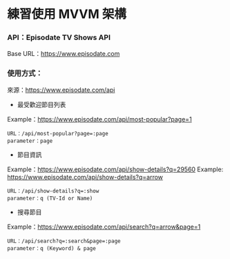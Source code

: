 # 練習使用 MVVM 架構

### API：Episodate TV Shows API

Base URL：https://www.episodate.com

### 使用方式：

來源：https://www.episodate.com/api

- 最受歡迎節目列表

Example：https://www.episodate.com/api/most-popular?page=1

```
URL：/api/most-popular?page=:page
parameter：page
```

- 節目資訊

Example：https://www.episodate.com/api/show-details?q=29560
Example: https://www.episodate.com/api/show-details?q=arrow

```
URL：/api/show-details?q=:show
parameter：q (TV-Id or Name)
```

- 搜尋節目

Example：https://www.episodate.com/api/search?q=arrow&page=1

```
URL：/api/search?q=:search&page=:page
parameter：q (Keyword) & page
```
